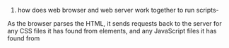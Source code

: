 1. how does web browser and web server work together to run scripts-

As the browser parses the HTML, it sends requests back to the server for any CSS files it has found from <link> elements, and any JavaScript files it has found from <script> elements, and from those, then parses the CSS and JavaScript.

2. how do internet problems affect cloud based services-

If a cloud provider's critical infrastructure experiences downtime, this can affect core services like identity and access management, authentication, and authorization. As a result, organizations relying on these services might be unable to perform essential tasks, leading to productivity losses.

3. how do iot devices use web servers for time data

4. how does http and https keep interactions secure
fesfs
